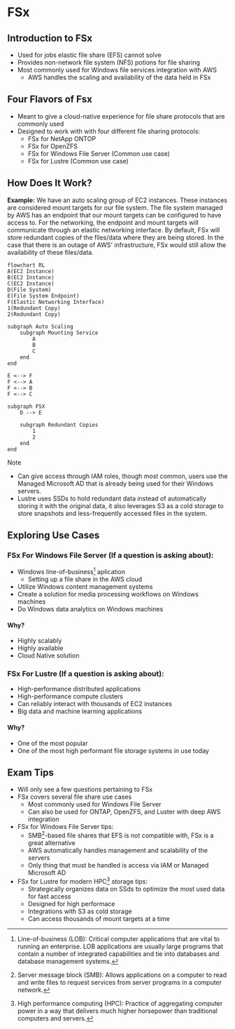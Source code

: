 # FSx

## Introduction to FSx
- Used for jobs elastic file share (EFS) cannot solve
- Provides non-network file system (NFS) potions for file sharing
- Most commonly used for Windows file services integration with AWS
    - AWS handles the scaling and availability of the data held in FSx

## Four Flavors of Fsx
- Meant to give a cloud-native experience for file share protocols that are commonly used
- Designed to work with with four different file sharing protocols:
    - FSx for NetApp ONTOP
    - FSx for OpenZFS
    - FSx for Windows File Server (Common use case)
    - FSx for Lustre (Common use case)

## How Does It Work?
**Example:**
We have an auto scaling group of EC2 instances. These instances are considered mount targets for our file system.
The file system managed by AWS has an endpoint that our mount targets can be configured to have access to.
For the networking, the endpoint and mount targets will communicate through an elastic networking interface.
By default, FSx will store redundant copies of the files/data where they are being stored.
In the case that there is an outage of AWS' infrastructure, FSx would still allow the availability of these files/data.

```mermaid
flowchart RL
A(EC2 Instance)
B(EC2 Instance)
C(EC2 Instance)
D(File System)
E(File System Endpoint)
F(Elastic Networking Interface)
1(Redundant Copy)
2(Redundant Copy)

subgraph Auto Scaling
    subgraph Mounting Service
        A
        B
        C
    end
end

E <--> F
F <--> A
F <--> B
F <--> C

subgraph FSX
    D --> E

    subgraph Redundant Copies
        1
        2
    end
end
```

> [!NOTE]
> - Can give access through IAM roles, though most common, users use the Managed Microsoft AD that is already being used for their Windows servers.
> - Lustre uses SSDs to hold redundant data instead of automatically storing it with the original data, it also leverages S3 as a cold storage to store snapshots and less-frequently accessed files in the system.

## Exploring Use Cases
### FSx For Windows File Server (If a question is asking about):
- Windows line-of-business[^1] aplication
    - Setting up a file share in the AWS cloud
- Utilize Windows content management systems
- Create a solution for media processing workflows on Windows machines
- Do Windows data analytics on Windows machines

#### Why?
- Highly scalably
- Highly available
- Cloud Native solution


### FSx For Lustre (If a question is asking about):
- High-performance distributed applications
- High-performance compute clusters
- Can reliably interact with thousands of EC2 instances
- Big data and machine learning applications

#### Why?
- One of the most popular
- One of the most high performant file storage systems in use today

## Exam Tips
- Will only see a few questions pertaining to FSx
- FSx covers several file share use cases
    - Most commonly used for Windows File Server
    - Can also be used for ONTAP, OpenZFS, and Luster with deep AWS integration
- FSx for Windows File Server tips:
    - SMB[^2]-based file shares that EFS is not compatible with, FSx is a great alternative
    - AWS automatically handles management and scalability of the servers
    - Only thing that must be handled is access via IAM or Managed Microsoft AD
- FSx for Lustre for modern HPC[^3] storage tips:
    - Strategically organizes data on SSds to optimize the most used data for fast access
    - Designed for high performace
    - Integrations with S3 as cold storage
    - Can access thousands of mount targets at a time

[^1]: Line-of-business (LOB): Critical computer applications that are vital to running an enterprise. LOB applications are usually large programs that contain a number of integrated capabilities and tie into databases and database management systems.
[^2]: Server message block (SMB): Allows applications on a computer to read and write files to request services from server programs in a computer network.
[^3]: High performance computing (HPC): Practice of aggregating computer power in a way that delivers much higher horsepower than traditional computers and servers.